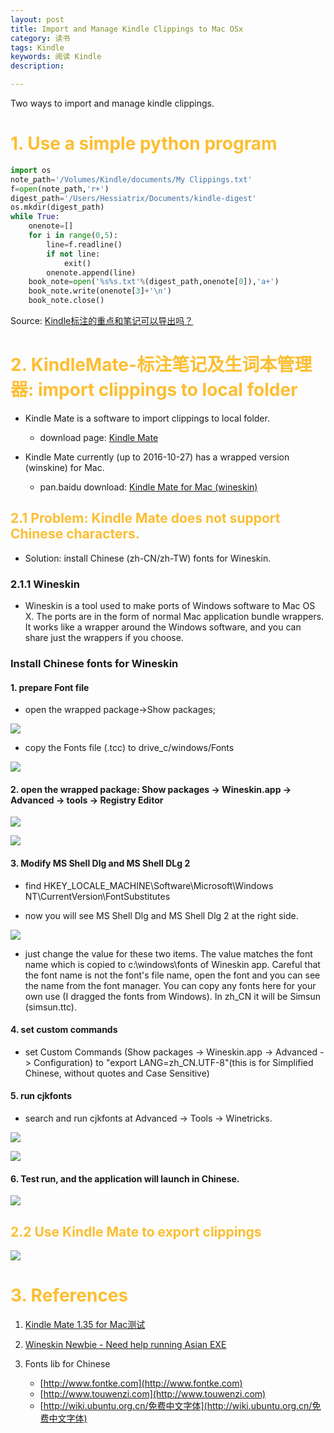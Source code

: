 ```yaml
---
layout: post
title: Import and Manage Kindle Clippings to Mac OSx
category: 读书
tags: Kindle
keywords: 阅读 Kindle
description: 

---
```



Two ways to import and manage kindle clippings.

# <font color="#fcbe32">1. Use a simple python program </font>

```python
import os
note_path='/Volumes/Kindle/documents/My Clippings.txt'
f=open(note_path,'r+')
digest_path='/Users/Hessiatrix/Documents/kindle-digest'
os.mkdir(digest_path)
while True:
    onenote=[]
    for i in range(0,5):
        line=f.readline()
        if not line:
            exit()
        onenote.append(line)
    book_note=open('%s%s.txt'%(digest_path,onenote[0]),'a+')
    book_note.write(onenote[3]+'\n')
    book_note.close() 
```
 
Source: [Kindle标注的重点和笔记可以导出吗？](https://www.zhihu.com/question/23031778# "zhihu.com")

# <font color="#fcbe32">2. KindleMate-标注笔记及生词本管理器: import clippings to local folder</font>

- Kindle Mate is a software to import clippings to local folder. 

	- download page: [Kindle Mate](http://kmate.me "download")

- Kindle Mate currently (up to 2016-10-27) has a wrapped version (winskine) for Mac.

	- pan.baidu download: [Kindle Mate for Mac (wineskin)](https://pan.baidu.com/s/1i3Hocol "pan.baidu")

## <font color="#fcbe32">2.1 Problem: Kindle Mate does not support Chinese characters. </font>      

- Solution: install Chinese (zh-CN/zh-TW) fonts for Wineskin. 

### 2.1.1 Wineskin

- Wineskin is a tool used to make ports of Windows software to Mac OS X.  The ports are in the form of normal Mac application bundle wrappers.  It works like a wrapper around the Windows software, and you can share just the wrappers if you choose.

### Install Chinese fonts for Wineskin

#### 1. prepare Font file

- open the wrapped package->Show packages; 

![](/public/img/posts/20161027/kindle-mate-1.png)

- copy the Fonts file (.tcc) to drive_c/windows/Fonts

![](/public/img/posts/20161027/kindle-mate-6.png)
	
#### 2. open the wrapped package: Show packages -> Wineskin.app -> Advanced -> tools -> Registry Editor

![](/public/img/posts/20161027/kindle-mate-2.png)

![](/public/img/posts/20161027/kindle-mate-3.png)

#### 3. Modify MS Shell Dlg and MS Shell DLg 2

- find HKEY_LOCALE_MACHINE\Software\Microsoft\Windows NT\CurrentVersion\FontSubstitutes

- now you will see MS Shell Dlg and MS Shell Dlg 2 at the right side.

![](/public/img/posts/20161027/kindle-mate-7.png)

- just change the value for these two items. The value matches the font name which is copied to c:\windows\fonts of Wineskin app. Careful that the font name is not the font's file name, open the font and you can see the name from the font manager. You can copy any fonts here for your own use (I dragged the fonts from Windows). In zh_CN it will be Simsun (simsun.ttc). 

#### 4. set custom commands

- set Custom Commands (Show packages -> Wineskin.app -> Advanced -> Configuration) to "export LANG=zh_CN.UTF-8"(this is for Simplified Chinese, without quotes and Case Sensitive)

#### 5. run cjkfonts
- search and run cjkfonts at Advanced -> Tools -> Winetricks. 

![](/public/img/posts/20161027/kindle-mate-4.png)

![](/public/img/posts/20161027/kindle-mate-5.png)

#### 6. Test run, and the application will launch in Chinese.

![](/public/img/posts/20161027/kindle-mate-8.png)

## <font color="#fcbe32">2.2 Use Kindle Mate to export clippings</font>

![](/public/img/posts/20161027/kindle-mate-9.png)

# <font color="#fcbe32">3. References</font>

1. [Kindle Mate 1.35 for Mac测试](https://www.douban.com/group/topic/89966767/ "Douban.com")

2. [Wineskin Newbie - Need help running Asian EXE](http://portingteam.com/topic/5094-wineskin-newbie-need-help-running-asian-exe/ "portingteam.com")

3. Fonts lib for Chinese

	- [http://www.fontke.com](http://www.fontke.com)
	- [http://www.touwenzi.com](http://www.touwenzi.com)
	- [http://wiki.ubuntu.org.cn/免费中文字体](http://wiki.ubuntu.org.cn/免费中文字体)


